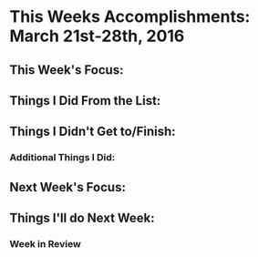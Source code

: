# This Weeks Accomplishments: March 21st-28th, 2016

## This Week's Focus:

## Things I Did From the List:

## Things I Didn't Get to/Finish:

### Additional Things I Did:

## Next Week's Focus:

## Things I'll do Next Week:

### Week in Review
